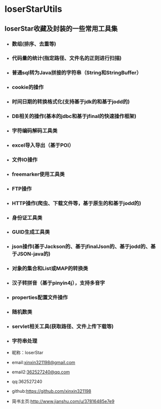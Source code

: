 # loserStarUtils
## loserStar收藏及封装的一些常用工具集
* ### 数组(排序、去重等)
* ### 代码量的统计(指定路径、文件名的正则进行扫描)
* ### 普通sql转为Java拼接的字符串（String和StringBuffer）
* ### cookie的操作
* ### 时间日期的转换格式化(支持基于jdk的和基于jodd的)
* ### DB相关的操作(基本的jdbc和基于jfinal的快速操作框架)
* ### 字符编码解码工具类
* ### excel导入导出（基于POI）
* ### 文件IO操作
* ### freemarker使用工具类
* ### FTP操作
* ### HTTP操作(爬虫、下载文件等，基于原生的和基于jodd的)
* ### 身份证工具类
* ### GUID生成工具类
* ### json操作(基于Jackson的、基于jfinalJson的、基于jodd的、基于JSON-java的)
* ### 对象的集合和List或MAP的转换类
* ### 汉子转拼音（基于pinyin4j），支持多音字
* ### properties配置文件操作
* ### 随机数类
* ### servlet相关工具(获取路径、文件上传下载等)
* ### 字符串处理

* 昵称：loserStar<br/>
* email:xinxin321198@gmail.com<br/>
* email2:362527240@qq.com<br/>
* qq:362527240<br/>
* github:https://github.com/xinxin321198<br/>
* 简书主页:http://www.jianshu.com/u/37816485e7e9<br/>